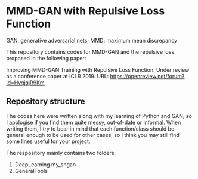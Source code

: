 # MMD-GAN with Repulsive Loss Function
GAN: generative adversarial nets; MMD: maximum mean discrepancy

This repository contains codes for MMD-GAN and the repulsive loss proposed in the following paper:

Improving MMD-GAN Training with Repulsive Loss Function.  Under review as a conference paper at ICLR 2019. URL: https://openreview.net/forum?id=HygjqjR9Km.

## Repository structure
The codes here were written along with my learning of Python and GAN, so I apologise if you find them quite messy, out-of-date or informal. When writing them, I try to bear in mind that each function/class should be general enough to be used for other cases, so I think you may still find some lines useful for your project.

The respository mainly contains two folders:
1. DeepLearning
  my_sngan
2. GeneralTools
